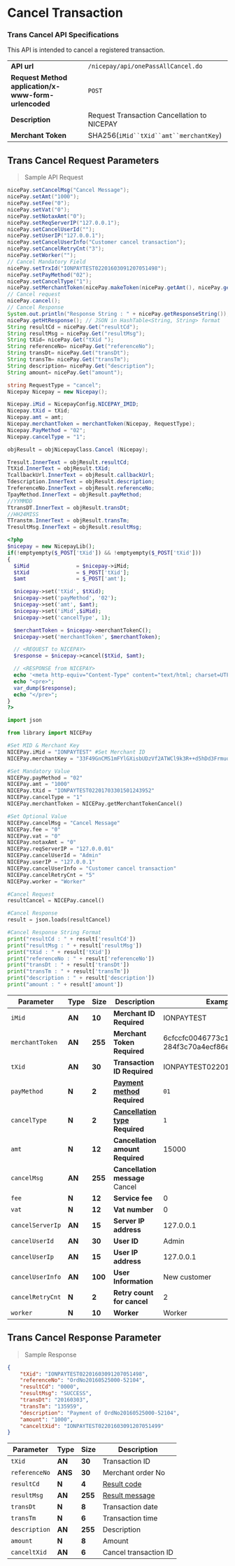 # Cancel Transaction
### Trans Cancel API Specifications
This API is intended to cancel a registered transaction.

|                                                          |                                             |
| -------------------------------------------------------- | ------------------------------------------- |
| **API url**                                              | `/nicepay/api/onePassAllCancel.do`          |
| **Request Method** **application/x-www-form-urlencoded** | `POST`                                      |
| **Description**                                          | Request Transaction Cancellation to NICEPAY |
| **Merchant Token**                                       | SHA256(`iMid``tXid``amt``merchantKey`)      |


## Trans Cancel Request Parameters

> Sample API Request

```java
nicePay.setCancelMsg("Cancel Message");    
nicePay.setAmt("1000");    
nicePay.setFee("0");    
nicePay.setVat("0");    
nicePay.setNotaxAmt("0");    
nicePay.setReqServerIP("127.0.0.1");    
nicePay.setCancelUserId("");    
nicePay.setUserIP("127.0.0.1");    
nicePay.setCancelUserInfo("Customer cancel transaction");    
nicePay.setCancelRetryCnt("3");    
nicePay.setWorker("");    
// Cancel Mandatory Field    
nicePay.setTrxId("IONPAYTEST02201603091207051498");    
nicePay.setPayMethod("02");    
nicePay.setCancelType("1");    
nicePay.setMerchantToken(nicePay.makeToken(nicePay.getAmt(), nicePay.getTrxId()));    
// Cancel request    
nicePay.cancel();    
// Cancel Response    
System.out.println("Response String : " + nicePay.getResponseString()); // JSON in String format    
nicePay.getHtResponse(); // JSON in HashTable<String, String> format    
String resultCd = nicePay.Get("resultCd");         
String resultMsg = nicePay.Get("resultMsg");         
String tXid= nicePay.Get("tXid ");         
String referenceNo= nicePay.Get("referenceNo");   
String transDt= nicePay.Get("transDt");   
String transTm= nicePay.Get("transTm");   
String description= nicePay.Get("description");   
String amount= nicePay.Get("amount");
```

```csharp
string RequestType = "cancel";
Nicepay Nicepay = new Nicepay();

Nicepay.iMid = NicepayConfig.NICEPAY_IMID;
Nicepay.tXid = tXid;
Nicepay.amt = amt;
Nicepay.merchantToken = merchantToken(Nicepay, RequestType);
Nicepay.PayMethod = "02";
Nicepay.cancelType = "1";

objResult = objNicepayClass.Cancel (Nicepay);

Tresult.InnerText = objResult.resultCd;
TtXid.InnerText = objResult.tXid;
TcallbackUrl.InnerText = objResult.callbackUrl;
Tdescription.InnerText = objResult.description;
TreferenceNo.InnerText = objResult.referenceNo;
TpayMethod.InnerText = objResult.payMethod;
//YYMMDD
TtransDT.InnerText = objResult.transDt;
//HH24MISS
TTranstm.InnerText = objResult.transTm;
TresultMsg.InnerText = objResult.resultMsg;
```

```php
<?php
$nicepay = new NicepayLib();  
if(!emptyempty($_POST['tXid']) && !emptyempty($_POST['tXid']))  
{  
  $iMid               = $nicepay->iMid;  
  $tXid               = $_POST['tXid'];  
  $amt                = $_POST['amt'];  

  $nicepay->set('tXid', $tXid);  
  $nicepay->set('payMethod', '02');  
  $nicepay->set('amt', $amt);  
  $nicepay->set('iMid',$iMid);  
  $nicepay->set('cancelType', 1);  

  $merchantToken = $nicepay->merchantTokenC();  
  $nicepay->set('merchantToken', $merchantToken);  

  // <REQUEST to NICEPAY>  
  $response = $nicepay->cancel($tXid, $amt);  

  // <RESPONSE from NICEPAY>  
  echo '<meta http-equiv="Content-Type" content="text/html; charset=UTF-8">';  
  echo "<pre>";  
  var_dump($response);  
  echo "</pre>";
}
?>
```

```python
import json  

from library import NICEPay  

#Set MID & Merchant Key  
NICEPay.iMid = "IONPAYTEST" #Set Merchant ID  
NICEPay.merchantKey = "33F49GnCMS1mFYlGXisbUDzVf2ATWCl9k3R++d5hDd3Frmuos/XLx8XhXpe+LDYAbpGKZYSwtlyyLOtS/8aD7A==" #Set Merchant Key  

#Set Mandatory Value  
NICEPay.payMethod = "02"  
NICEPay.amt = "1000"  
NICEPay.tXid = "IONPAYTEST02201703301501243952"  
NICEPay.cancelType = "1"  
NICEPay.merchantToken = NICEPay.getMerchantTokenCancel()  

#Set Optional Value  
NICEPay.cancelMsg = "Cancel Message"  
NICEPay.fee = "0"  
NICEPay.vat = "0"  
NICEPay.notaxAmt = "0"  
NICEPay.reqServerIP = "127.0.0.01"  
NICEPay.cancelUserId = "Admin"  
NICEPay.userIP = "127.0.0.1"  
NICEPay.cancelUserInfo = "Customer cancel transaction"  
NICEPay.cancelRetryCnt = "5"  
NICEPay.worker = "Worker"  

#Cancel Request  
resultCancel = NICEPay.cancel()  

#Cancel Response  
result = json.loads(resultCancel)  

#Cancel Response String Format  
print("resultCd : " + result['resultCd'])  
print("resultMsg : " + result['resultMsg'])  
print("tXid : " + result['tXid'])  
print("referenceNo : " + result['referenceNo'])  
print("transDt : " + result['transDt'])  
print("transTm : " + result['transTm'])
print("description : " + result['description'])
print("amount : " + result['amount'])
```

| Parameter        | **Type** | **Size** | **Description**                 	                      | Example Value                                                		 |
| --------------   | -------- | -------- | -----------------------------------                    | ------------------------------------------------------------ 		 |
| `iMid`           | **AN**   | **10**   | **Merchant ID** **Required**                           | IONPAYTEST                                                   		 |
| `merchantToken`  | **AN**   | **255**  | **Merchant Token** **Required**                        | 6cfccfc0046773c1b89d8e98f8b596c<br>284f3c70a4ecf86eba14c18944b74bcd  |
| `tXid`           | **AN**   | **30**   | **Transaction ID** **Required**                        | IONPAYTEST02201607291027025291                                		 |
| `payMethod`      | **N**    | **2**    | **[Payment method](#payment-method)** **Required**     | `01`                                     		                     |
| `cancelType`     | **N**    | **2**    | **[Cancellation type](#cancel-type)** **Required**     | `1`                                      		                     |
| `amt`            | **N**    | **12**   | **Cancellation amount** **Required**                   | 15000                                                         		 |
| `cancelMsg`      | **AN**   | **255**  | **Cancellation message**         	                   Cancel                                                        		 |
| `fee`            | **N**    | **12**   | **Service fee**                 	                      | 0                                                             		 |
| `vat`            | **N**    | **12**   | **Vat number**                  	                      | 0                                                             		 |
| `cancelServerIp` | **AN**   | **15**   | **Server IP address**           	                      | 127.0.0.1                                                     		 |
| `cancelUserId`   | **AN**   | **30**   | **User ID**                     	                      | Admin                                                         		 |
| `cancelUserIp`   | **AN**   | **15**   | **User IP address**             	                      | 127.0.0.1                                                     		 |
| `cancelUserInfo` | **AN**   | **100**  | **User Information**            	                      | New customer                                                  		 |
| `cancelRetryCnt` | **N**    | **2**    | **Retry count for cancel**      	                      | 2                                                             		 |
| `worker`         | **N**    | **10**   | **Worker**                      	                      | Worker                                                        		 |
                      
## Trans Cancel Response Parameter

> Sample Response

```json
{
    "tXid": "IONPAYTEST02201603091207051498",
    "referenceNo": "OrdNo20160525000-52104",
    "resultCd": "0000",
    "resultMsg": "SUCCESS",
    "transDt": "20160303",
    "transTm": "135959",
    "description": "Payment of OrdNo20160525000-52104",
    "amount": "1000",
    "canceltXid": "IONPAYTEST02201603091207051499"
}
```

| Parameter   	| **Type** | **Size** | Description                          |
| ----------- 	| -------- | -------- | ---------------------                |
| `tXid`        | **AN**   | **30**   | Transaction ID                       |
| `referenceNo` | **ANS**  | **30**   | Merchant order No                    |
| `resultCd`    | **N**    | **4**    | [Result code](#error-code)           |
| `resultMsg`   | **AN**   | **255**  | [Result message](#error-code)        |
| `transDt`     | **N**    | **8**    | Transaction date                     |
| `transTm`     | **N**    | **6**    | Transaction time                     |
| `description` | **AN**   | **255**  | Description                          |
| `amount`      | **N**    | **8**    | Amount                               |
| `canceltXid`  | **AN**   | **6**    | Cancel transaction ID                |

